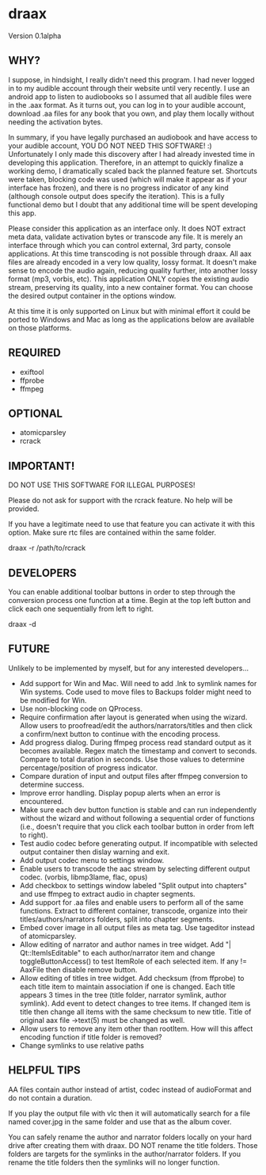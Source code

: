 # draax

Version 0.1alpha

## WHY?

I suppose, in hindsight, I really didn't need this program. I had never logged in to my audible account through their website until very recently. I use an android app to listen to audiobooks so I assumed that all audible files were in the .aax format. As it turns out, you can log in to your audible account, download .aa files for any book that you own, and play them locally without needing the activation bytes.

In summary, if you have legally purchased an audiobook and have access to your audible account, YOU DO NOT NEED THIS SOFTWARE! :) Unfortunately I only made this discovery after I had already invested time in developing this application. Therefore, in an attempt to quickly finalize a working demo, I dramatically scaled back the planned feature set. Shortcuts were taken, blocking code was used (which will make it appear as if your interface has frozen), and there is no progress indicator of any kind (although console output does specify the iteration). This is a fully functional demo but I doubt that any additional time will be spent developing this app.

Please consider this application as an interface only. It does NOT extract meta data, validate activation bytes or transcode any file. It is merely an interface through which you can control external, 3rd party, console applications. At this time transcoding is not possible through draax. All aax files are already encoded in a very low quality, lossy format. It doesn't make sense to encode the audio again, reducing quality further, into another lossy format (mp3, vorbis, etc). This application ONLY copies the existing audio stream, preserving its quality, into a new container format. You can choose the desired output container in the options window.

At this time it is only supported on Linux but with minimal effort it could be ported to Windows and Mac as long as the applications below are available on those platforms.

## REQUIRED

* exiftool
* ffprobe
* ffmpeg

## OPTIONAL

* atomicparsley
* rcrack

## IMPORTANT!

DO NOT USE THIS SOFTWARE FOR ILLEGAL PURPOSES!

Please do not ask for support with the rcrack feature. No help will be provided.

If you have a legitimate need to use that feature you can activate it with this option. Make sure rtc files are contained within the same folder.

draax -r /path/to/rcrack

## DEVELOPERS

You can enable additional toolbar buttons in order to step through the conversion process one function at a time. Begin at the top left button and click each one sequentially from left to right.

draax -d

## FUTURE

Unlikely to be implemented by myself, but for any interested developers...

* Add support for Win and Mac. Will need to add .lnk to symlink names for Win systems. Code used to move files to Backups folder might need to be modified for Win.
* Use non-blocking code on QProcess.
* Require confirmation after layout is generated when using the wizard. Allow users to proofread/edit the authors/narrators/titles and then click a confirm/next button to continue with the encoding process.
* Add progress dialog. During ffmpeg process read standard output as it becomes available. Regex match the timestamp and convert to seconds. Compare to total duration in seconds. Use those values to determine percentage/position of progress indicator.
* Compare duration of input and output files after ffmpeg conversion to determine success.
* Improve error handling. Display popup alerts when an error is encountered.
* Make sure each dev button function is stable and can run independently without the wizard and without following a sequential order of functions (i.e., doesn't require that you click each toolbar button in order from left to right).
* Test audio codec before generating output. If incompatible with selected output container then dislay warning and exit.
* Add output codec menu to settings window.
* Enable users to transcode the aac stream by selecting different output codec. (vorbis, libmp3lame, flac, opus)
* Add checkbox to settings window labeled "Split output into chapters" and use ffmpeg to extract audio in chapter segments.
* Add support for .aa files and enable users to perform all of the same functions. Extract to different container, transcode, organize into their titles/authors/narrators folders, split into chapter segments.
* Embed cover image in all output files as meta tag. Use tageditor instead of atomicparsley.
* Allow editing of narrator and author names in tree widget. Add "| Qt::ItemIsEditable" to each author/narrator item and change toggleButtonAccess() to test ItemRole of each selected item. If any != AaxFile then disable remove button.
* Allow editing of titles in tree widget. Add checksum (from ffprobe) to each title item to maintain association if one is changed. Each title appears 3 times in the tree (title folder, narrator symlink, author symlink). Add event to detect changes to tree items. If changed item is title then change all items with the same checksum to new title. Title of original aax file ->text(5) must be changed as well.
* Allow users to remove any item other than rootItem. How will this affect encoding function if title folder is removed?
* Change symlinks to use relative paths

## HELPFUL TIPS

AA files contain author instead of artist, codec instead of audioFormat and do not contain a duration.

If you play the output file with vlc then it will automatically search for a file named cover.jpg in the same folder and use that as the album cover.

You can safely rename the author and narrator folders locally on your hard drive after creating them with draax. DO NOT rename the title folders. Those folders are targets for the symlinks in the author/narrator folders. If you rename the title folders then the symlinks will no longer function.
